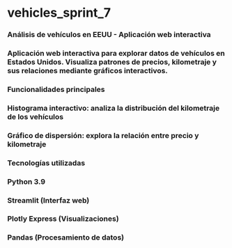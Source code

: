 # vehicles_sprint_7

### Análisis de vehículos en EEUU - Aplicación web interactiva

### Aplicación web interactiva para explorar datos de vehículos en Estados Unidos. Visualiza patrones de precios, kilometraje y sus relaciones mediante gráficos interactivos.

### Funcionalidades principales

### Histograma interactivo: analiza la distribución del kilometraje de los vehículos

### Gráfico de dispersión: explora la relación entre precio y kilometraje

### Tecnologías utilizadas

### Python 3.9

### Streamlit (Interfaz web)

### Plotly Express (Visualizaciones)

### Pandas (Procesamiento de datos)